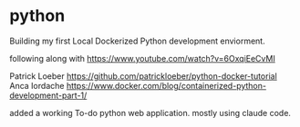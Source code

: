 # python
Building my first Local Dockerized Python development enviorment.

following along with https://www.youtube.com/watch?v=6OxqiEeCvMI 

Patrick Loeber https://github.com/patrickloeber/python-docker-tutorial
Anca Iordache https://www.docker.com/blog/containerized-python-development-part-1/

added a working To-do python web application. mostly using claude code.